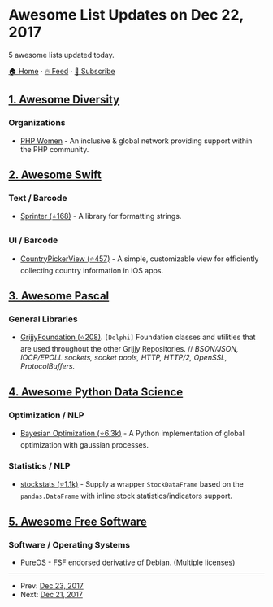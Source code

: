 # Awesome List Updates on Dec 22, 2017

5 awesome lists updated today.

[🏠 Home](/README.md) · [🔥 Feed](https://test.trackawesomelist.com/feed.xml) · [📮 Subscribe](https://trackawesomelist.us17.list-manage.com/subscribe?u=d2f0117aa829c83a63ec63c2f&id=36a103854c)



## [1. Awesome Diversity](/content/folkswhocode/awesome-diversity/README.md)

### Organizations

*   [PHP Women](http://phpwomen.org) - An inclusive & global network providing support within the PHP community.

## [2. Awesome Swift](/content/matteocrippa/awesome-swift/README.md)

### Text / Barcode

*   [Sprinter (⭐168)](https://github.com/nicklockwood/Sprinter) - A library for formatting strings.

### UI / Barcode

*   [CountryPickerView (⭐457)](https://github.com/kizitonwose/CountryPickerView) - A simple, customizable view for efficiently collecting country information in iOS apps.

## [3. Awesome Pascal](/content/Fr0sT-Brutal/awesome-pascal/README.md)

### General Libraries

*   [GrijjyFoundation (⭐208)](https://github.com/grijjy/GrijjyFoundation). `[Delphi]` Foundation classes and utilities that are used throughout the other Grijjy Repositories.
    // *BSON/JSON, IOCP/EPOLL sockets, socket pools, HTTP, HTTP/2, OpenSSL, ProtocolBuffers.*

## [4. Awesome Python Data Science](/content/krzjoa/awesome-python-data-science/README.md)

### Optimization / NLP

*   [Bayesian Optimization (⭐6.3k)](https://github.com/fmfn/BayesianOptimization) - A Python implementation of global optimization with gaussian processes.

### Statistics / NLP

*   [stockstats (⭐1.1k)](https://github.com/jealous/stockstats) - Supply a wrapper `StockDataFrame` based on the `pandas.DataFrame` with inline stock statistics/indicators support.

## [5. Awesome Free Software](/content/johnjago/awesome-free-software/README.md)

### Software / Operating Systems

*   [PureOS](https://pureos.net/) - FSF endorsed derivative of Debian. (Multiple licenses)

---

- Prev: [Dec 23, 2017](/content/2017/12/23/README.md)
- Next: [Dec 21, 2017](/content/2017/12/21/README.md)